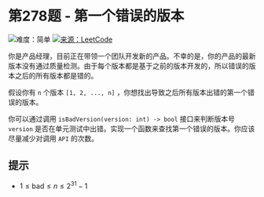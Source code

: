 # 第278题 - 第一个错误的版本

![难度：简单](https://img.shields.io/badge/%E9%9A%BE%E5%BA%A6-%E7%AE%80%E5%8D%95-blue)
[![来源：LeetCode](https://img.shields.io/badge/来源-LeetCode_No.704-blue)](https://leetcode-cn.com/problems/first-bad-version)

你是产品经理，目前正在带领一个团队开发新的产品。不幸的是，你的产品的最新版本没有通过质量检测。由于每个版本都是基于之前的版本开发的，所以错误的版本之后的所有版本都是错的。

假设你有 `n` 个版本 `[1, 2, ..., n]` ，你想找出导致之后所有版本出错的第一个错误的版本。

你可以通过调用 `isBadVersion(version: int) -> bool` 接口来判断版本号 `version` 是否在单元测试中出错。实现一个函数来查找第一个错误的版本。你应该尽量减少对调用 `API` 的次数。

## 提示

- $1 \le \text{bad} \le n \le 2^{31} - 1$
